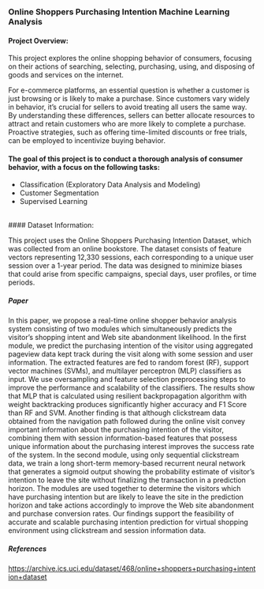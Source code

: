 ### Online Shoppers Purchasing Intention Machine Learning Analysis


#### Project Overview:


This project explores the online shopping behavior of consumers, focusing on their actions of searching, selecting, purchasing, using, and disposing of goods and services on the internet.

For e-commerce platforms, an essential question is whether a customer is just browsing or is likely to make a purchase. Since customers vary widely in behavior, it’s crucial for sellers to avoid treating all users the same way. By understanding these differences, sellers can better allocate resources to attract and retain customers who are more likely to complete a purchase. Proactive strategies, such as offering time-limited discounts or free trials, can be employed to incentivize buying behavior.

#### The goal of this project is to conduct a thorough analysis of consumer behavior, with a focus on the following tasks:

+ Classification (Exploratory Data Analysis and Modeling)
+ Customer Segmentation
+ Supervised Learning

<br>
#### Dataset Information:


This project uses the Online Shoppers Purchasing Intention Dataset, which was collected from an online bookstore. The dataset consists of feature vectors representing 12,330 sessions, each corresponding to a unique user session over a 1-year period. The data was designed to minimize biases that could arise from specific campaigns, special days, user profiles, or time periods.


##### Paper

In this paper, we propose a real-time online shopper behavior analysis system consisting of two modules which simultaneously predicts the visitor’s shopping intent and Web site abandonment likelihood. In the first module, we predict the purchasing intention of the visitor using aggregated pageview data kept track during the visit along with some session and user information. The extracted features are fed to random forest (RF), support vector machines (SVMs), and multilayer perceptron (MLP) classifiers as input. We use oversampling and feature selection preprocessing steps to improve the performance and scalability of the classifiers. The results show that MLP that is calculated using resilient backpropagation algorithm with weight backtracking produces significantly higher accuracy and F1 Score than RF and SVM. Another finding is that although clickstream data obtained from the navigation path followed during the online visit convey important information about the purchasing intention of the visitor, combining them with session information-based features that possess unique information about the purchasing interest improves the success rate of the system. In the second module, using only sequential clickstream data, we train a long short-term memory-based recurrent neural network that generates a sigmoid output showing the probability estimate of visitor’s intention to leave the site without finalizing the transaction in a prediction horizon. The modules are used together to determine the visitors which have purchasing intention but are likely to leave the site in the prediction horizon and take actions accordingly to improve the Web site abandonment and purchase conversion rates. Our findings support the feasibility of accurate and scalable purchasing intention prediction for virtual shopping environment using clickstream and session information data.



##### References
https://archive.ics.uci.edu/dataset/468/online+shoppers+purchasing+intention+dataset

